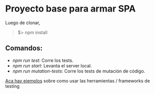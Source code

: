 # Proyecto base para armar SPA

Luego de clonar, 

> $> npm install

## Comandos:

 - _npm run test_: Corre los tests.
 - _npm run start_: Levanta el server local.
 - _npm run mutation-tests_: Corre los tests de mutación de código.
 
[Aca hay ejemplos](./test/example.js) sobre como usar las herramientas / frameworks de testing

